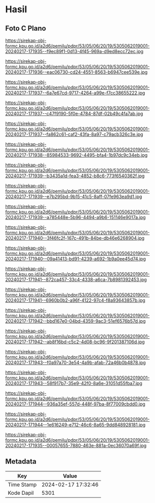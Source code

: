 # Hasil

## Foto C Plano

https://sirekap-obj-formc.kpu.go.id/a2d6/pemilu/pdpr/53/05/06/20/19/5305062019001-20240217-171935--f9ec89f1-0d13-4f45-969a-d9ed8ecc72ec.jpg

https://sirekap-obj-formc.kpu.go.id/a2d6/pemilu/pdpr/53/05/06/20/19/5305062019001-20240217-171936--eac06730-cd24-4551-8563-b6947cee539e.jpg

https://sirekap-obj-formc.kpu.go.id/a2d6/pemilu/pdpr/53/05/06/20/19/5305062019001-20240217-171937--6a7e67cd-9717-4264-a99e-f7cc38655222.jpg

https://sirekap-obj-formc.kpu.go.id/a2d6/pemilu/pdpr/53/05/06/20/19/5305062019001-20240217-171937--c47f9190-5f0e-4784-87df-02b49c4fa7ab.jpg

https://sirekap-obj-formc.kpu.go.id/a2d6/pemilu/pdpr/53/05/06/20/19/5305062019001-20240217-171937--fa862c61-caf2-43fa-8a97-c79acb326c3e.jpg

https://sirekap-obj-formc.kpu.go.id/a2d6/pemilu/pdpr/53/05/06/20/19/5305062019001-20240217-171938--85984533-9692-4495-bfa4-1b97dc9c34eb.jpg

https://sirekap-obj-formc.kpu.go.id/a2d6/pemilu/pdpr/53/05/06/20/19/5305062019001-20240217-171939--b3435a1d-fea3-4852-b8c6-773f6540362f.jpg

https://sirekap-obj-formc.kpu.go.id/a2d6/pemilu/pdpr/53/05/06/20/19/5305062019001-20240217-171939--e7b295bd-9b15-41c5-8aff-07fe963ea9d1.jpg

https://sirekap-obj-formc.kpu.go.id/a2d6/pemilu/pdpr/53/05/06/20/19/5305062019001-20240217-171939--a785448e-5b96-4494-a9b6-151146e9017a.jpg

https://sirekap-obj-formc.kpu.go.id/a2d6/pemilu/pdpr/53/05/06/20/19/5305062019001-20240217-171940--3f46fc2f-167c-491b-84be-db46e6268904.jpg

https://sirekap-obj-formc.kpu.go.id/a2d6/pemilu/pdpr/53/05/06/20/19/5305062019001-20240217-171940--09a41413-bd91-4239-a692-1b9a0ee45d74.jpg

https://sirekap-obj-formc.kpu.go.id/a2d6/pemilu/pdpr/53/05/06/20/19/5305062019001-20240217-171941--872ca457-33c4-4338-a6ca-7b8981392453.jpg

https://sirekap-obj-formc.kpu.go.id/a2d6/pemilu/pdpr/53/05/06/20/19/5305062019001-20240217-171941--6960b0b2-a96f-4122-97c4-f8a93643857b.jpg

https://sirekap-obj-formc.kpu.go.id/a2d6/pemilu/pdpr/53/05/06/20/19/5305062019001-20240217-171942--bbd167e0-04bd-4359-9ac3-51ef6576b57d.jpg

https://sirekap-obj-formc.kpu.go.id/a2d6/pemilu/pdpr/53/05/06/20/19/5305062019001-20240217-171942--ab8f16bd-c5c2-4d08-bc96-9f201387106d.jpg

https://sirekap-obj-formc.kpu.go.id/a2d6/pemilu/pdpr/53/05/06/20/19/5305062019001-20240217-171943--f0a97a70-3e54-4a9b-afab-72a46b0b4878.jpg

https://sirekap-obj-formc.kpu.go.id/a2d6/pemilu/pdpr/53/05/06/20/19/5305062019001-20240217-171943--58f917b7-35e9-42f0-8a6e-31051d55fba7.jpg

https://sirekap-obj-formc.kpu.go.id/a2d6/pemilu/pdpr/53/05/06/20/19/5305062019001-20240217-171944--936a35ef-557d-448f-97ba-8f77009cbdd0.jpg

https://sirekap-obj-formc.kpu.go.id/a2d6/pemilu/pdpr/53/05/06/20/19/5305062019001-20240217-171944--1e616249-e712-46c6-8a65-9dd848928181.jpg

https://sirekap-obj-formc.kpu.go.id/a2d6/pemilu/pdpr/53/05/06/20/19/5305062019001-20240217-171935--00057655-7880-463e-881a-0ec36070a69f.jpg


## Metadata

| Key        | Value               |
| ---------- | ------------------- |
| Time Stamp | 2024-02-17 17:32:46 |
| Kode Dapil | 5301                |



